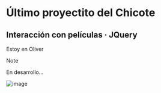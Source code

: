 # Último proyectito del Chicote
## Interacción con películas · JQuery

Estoy en Oliver

> [!NOTE]
> En desarrollo...

![image](https://github.com/ZiwiiDev/Oliver_Kevin_UD06_Proyecto/assets/100787553/0047dc65-e36b-4834-9e6e-6a20c2e02e50)
